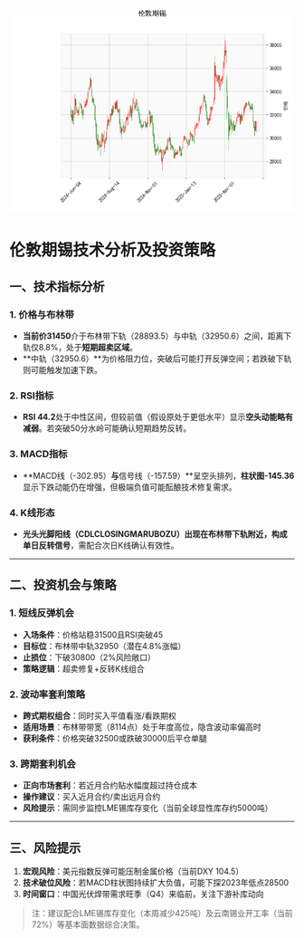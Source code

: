 ![图](stan.png)



# 伦敦期锡技术分析及投资策略

## 一、技术指标分析

### 1. 价格与布林带
- **当前价31450**介于布林带下轨（28893.5）与中轨（32950.6）之间，距离下轨仅8.8%，处于**短期超卖区域**。
- **中轨（32950.6）**为价格阻力位，突破后可能打开反弹空间；若跌破下轨则可能触发加速下跌。

### 2. RSI指标
- **RSI 44.2**处于中性区间，但较前值（假设原处于更低水平）显示**空头动能略有减弱**。若突破50分水岭可能确认短期趋势反转。

### 3. MACD指标
- **MACD线（-302.95）**与**信号线（-157.59）**呈空头排列，**柱状图-145.36**显示下跌动能仍在增强，但极端负值可能酝酿技术修复需求。

### 4. K线形态
- **光头光脚阳线（CDLCLOSINGMARUBOZU）**出现在布林带下轨附近，构成**单日反转信号**，需配合次日K线确认有效性。

---

## 二、投资机会与策略

### 1. 短线反弹机会
- **入场条件**：价格站稳31500且RSI突破45
- **目标位**：布林带中轨32950（潜在4.8%涨幅）
- **止损位**：下破30800（2%风险敞口）
- **策略逻辑**：超卖修复+反转K线组合

### 2. 波动率套利策略
- **跨式期权组合**：同时买入平值看涨/看跌期权
- **适用场景**：布林带带宽（8114点）处于年度高位，隐含波动率偏高时
- **获利条件**：价格突破32500或跌破30000后平仓单腿

### 3. 跨期套利机会
- **正向市场套利**：若近月合约贴水幅度超过持仓成本
- **操作建议**：买入近月合约/卖出远月合约
- **风险提示**：需同步监控LME锡库存变化（当前全球显性库存约5000吨）

---

## 三、风险提示
1. **宏观风险**：美元指数反弹可能压制金属价格（当前DXY 104.5）
2. **技术破位风险**：若MACD柱状图持续扩大负值，可能下探2023年低点28500
3. **时间窗口**：中国光伏焊带需求旺季（Q4）来临前，关注下游补库动向

> 注：建议配合LME锡库存变化（本周减少425吨）及云南锡业开工率（当前72%）等基本面数据综合决策。